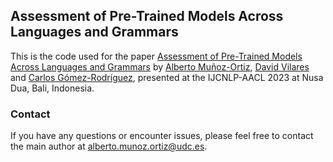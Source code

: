 ## Assessment of Pre-Trained Models Across Languages and Grammars
This is the code used for the paper [Assessment of Pre-Trained Models Across Languages and Grammars](https://aclanthology.org/2023.ijcnlp-main.23/) by [Alberto Muñoz-Ortiz](amunozo.github.io), [David Vilares](http://www.grupolys.org/~david.vilares/) and [Carlos Gómez-Rodríguez](http://www.grupolys.org/~cgomezr/), presented at the IJCNLP-AACL 2023 at Nusa Dua, Bali, Indonesia.

### Contact

If you have any questions or encounter issues, please feel free to contact the main author at [alberto.munoz.ortiz@udc.es](mailto:alberto.munoz.ortiz@udc.es).
